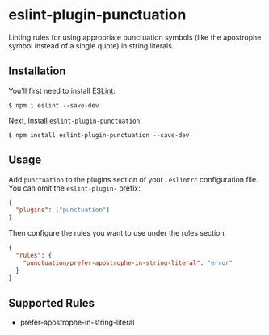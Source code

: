 # eslint-plugin-punctuation

Linting rules for using appropriate punctuation symbols (like the apostrophe symbol instead of a single quote) in string literals.

## Installation

You'll first need to install [ESLint](http://eslint.org):

```
$ npm i eslint --save-dev
```

Next, install `eslint-plugin-punctuation`:

```
$ npm install eslint-plugin-punctuation --save-dev
```

## Usage

Add `punctuation` to the plugins section of your `.eslintrc` configuration file. You can omit the `eslint-plugin-` prefix:

```json
{
  "plugins": ["punctuation"]
}
```

Then configure the rules you want to use under the rules section.

```json
{
  "rules": {
    "punctuation/prefer-apostrophe-in-string-literal": "error"
  }
}
```

## Supported Rules

- prefer-apostrophe-in-string-literal

